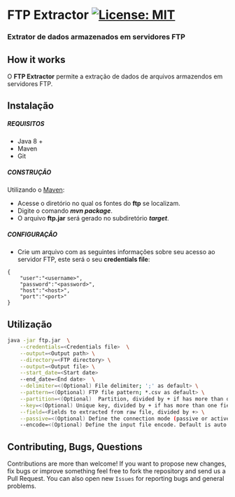 # FTP Extractor [![License: MIT](https://img.shields.io/badge/License-MIT-yellow.svg)](https://opensource.org/licenses/MIT)
### Extrator de dados armazenados em servidores FTP 

## How it works

O **FTP Extractor** permite a extração de dados de arquivos armazendos em servidores FTP.

## Instalação

##### REQUISITOS

- Java 8 +
- Maven
- Git

##### CONSTRUÇÃO

Utilizando o [Maven](https://maven.apache.org/):

- Acesse o diretório no qual os fontes do **ftp** se localizam.
- Digite o comando _**mvn package**_.
- O arquivo **ftp.jar** será gerado no subdiretório **_target_**.

##### CONFIGURAÇÂO

* Crie um arquivo com as seguintes informações sobre seu acesso ao servidor FTP, este será o seu **credentials file**:

```
{
	"user":"<username>",
	"password":"<password>",
	"host":"<host>",
	"port":"<port>"
}
```

## Utilização

```bash
java -jar ftp.jar  \
	--credentials=<Credentials file>  \
	--output=<Output path> \
	--directory=<FTP directory> \
	--output=<Output file> \
	--start_date=<Start date>
	--end_date=<End date>  \
	--delimiter=<(Optional) File delimiter; ';' as default> \
	--pattern=<(Optional) FTP file pattern; *.csv as default> \
	--partition=<(Optional)  Partition, divided by + if has more than one field> \
	--key=<(Optional) Unique key, divided by + if has more than one field> \
	--field=<Fields to extracted from raw file, divided by +> \
	--passive=<(Optional) Define the connection mode (passive or active). Default is true (passive)>
	--encode=<(Optional) Define the input file encode. Default is auto detect>
```

## Contributing, Bugs, Questions
Contributions are more than welcome! If you want to propose new changes, fix bugs or improve something feel free to fork the repository and send us a Pull Request. You can also open new `Issues` for reporting bugs and general problems.
